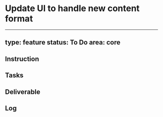 # Update UI to handle new content format

---
type: feature
status: To Do
area: core
---


## Instruction

## Tasks

## Deliverable

## Log
